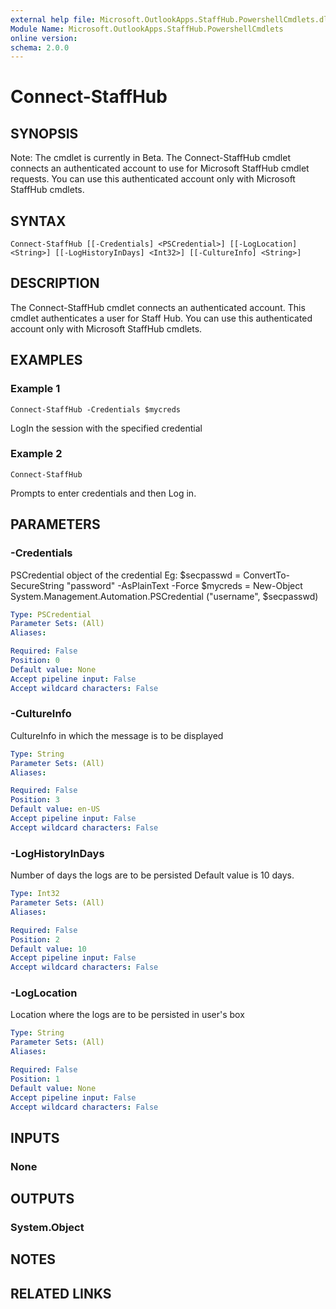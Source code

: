 ```yaml
---
external help file: Microsoft.OutlookApps.StaffHub.PowershellCmdlets.dll-Help.xml
Module Name: Microsoft.OutlookApps.StaffHub.PowershellCmdlets
online version: 
schema: 2.0.0
---
```


# Connect-StaffHub

## SYNOPSIS
Note: The cmdlet is currently in Beta.
The Connect-StaffHub cmdlet connects an authenticated account to use for Microsoft StaffHub cmdlet requests.
You can use this authenticated account only with Microsoft StaffHub cmdlets.

## SYNTAX

```
Connect-StaffHub [[-Credentials] <PSCredential>] [[-LogLocation] <String>] [[-LogHistoryInDays] <Int32>] [[-CultureInfo] <String>]
```

## DESCRIPTION
The Connect-StaffHub cmdlet connects an authenticated account. This cmdlet authenticates a user for Staff Hub.
You can use this authenticated account only with Microsoft StaffHub cmdlets.

## EXAMPLES

### Example 1
```
Connect-StaffHub -Credentials $mycreds
```

LogIn the session with the specified credential

### Example 2
```
Connect-StaffHub
```

Prompts to enter credentials and then Log in.

## PARAMETERS

### -Credentials
PSCredential object of the credential
Eg: $secpasswd = ConvertTo-SecureString "password" -AsPlainText -Force
$mycreds = New-Object System.Management.Automation.PSCredential ("username", $secpasswd)

```yaml
Type: PSCredential
Parameter Sets: (All)
Aliases: 

Required: False
Position: 0
Default value: None
Accept pipeline input: False
Accept wildcard characters: False
```

### -CultureInfo
CultureInfo in which the message is to be displayed

```yaml
Type: String
Parameter Sets: (All)
Aliases: 

Required: False
Position: 3
Default value: en-US
Accept pipeline input: False
Accept wildcard characters: False
```

### -LogHistoryInDays
Number of days the logs are to be persisted
Default value is 10 days.

```yaml
Type: Int32
Parameter Sets: (All)
Aliases: 

Required: False
Position: 2
Default value: 10
Accept pipeline input: False
Accept wildcard characters: False
```

### -LogLocation
Location where the logs are to be persisted in user's box

```yaml
Type: String
Parameter Sets: (All)
Aliases: 

Required: False
Position: 1
Default value: None
Accept pipeline input: False
Accept wildcard characters: False
```

## INPUTS

### None


## OUTPUTS

### System.Object

## NOTES

## RELATED LINKS

